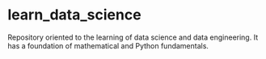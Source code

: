 # learn_data_science
Repository oriented to the learning of data science and data engineering. It has a foundation of mathematical and Python fundamentals.
